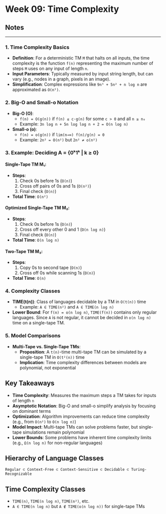 # Week 09: Time Complexity

## Notes
---

### 1. Time Complexity Basics
- **Definition**: For a deterministic TM `M` that halts on all inputs, the time complexity is the function `f(n)` representing the maximum number of steps `M` uses on any input of length `n`.
- **Input Parameters**: Typically measured by input string length, but can vary (e.g., nodes in a graph, pixels in an image).
- **Simplification**: Complex expressions like `9n⁵ + 5n² + n log n` are approximated as `O(n⁵)`.

### 2. Big-O and Small-o Notation
- **Big-O (O)**:
  - `f(n) = O(g(n))` if `f(n) ≤ c·g(n)` for some `c > 0` and all `n ≥ n₀`
  - Example: `3n log n + 5n log log n + 2 = O(n log n)`
- **Small-o (o)**:
  - `f(n) = o(g(n))` if `lim(n→∞) f(n)/g(n) = 0`
  - Example: `2n² = O(n²)` but `2n² ≠ o(n²)`

### 3. Example: Deciding A = {0ᵏ1ᵏ | k ≥ 0}
#### Single-Tape TM M₁:
- **Steps**:
  1. Check 0s before 1s (`O(n)`)
  2. Cross off pairs of 0s and 1s (`O(n²)`)
  3. Final check (`O(n)`)
- **Total Time**: `O(n²)`

#### Optimized Single-Tape TM M₂:
- **Steps**:
  1. Check 0s before 1s (`O(n)`)
  2. Cross off every other 0 and 1 (`O(n log n)`)
  3. Final check (`O(n)`)
- **Total Time**: `O(n log n)`

#### Two-Tape TM M₃:
- **Steps**:
  1. Copy 0s to second tape (`O(n)`)
  2. Cross off 0s while scanning 1s (`O(n)`)
- **Total Time**: `O(n)`

### 4. Complexity Classes
- **TIME(t(n))**: Class of languages decidable by a TM in `O(t(n))` time
  - Example: `A ∈ TIME(n²)` and `A ∈ TIME(n log n)`
- **Lower Bound**: For `f(n) = o(n log n)`, `TIME(f(n))` contains only regular languages. Since `A` is not regular, it cannot be decided in `o(n log n)` time on a single-tape TM.

### 5. Model Comparisons
- **Multi-Tape vs. Single-Tape TMs**:
  - **Proposition**: A `t(n)`-time multi-tape TM can be simulated by a single-tape TM in `O(t²(n))` time
  - **Implication**: Time complexity differences between models are polynomial, not exponential

## Key Takeaways
- **Time Complexity**: Measures the maximum steps a TM takes for inputs of length `n`
- **Asymptotic Notation**: Big-O and small-o simplify analysis by focusing on dominant terms
- **Optimization**: Algorithm improvements can reduce time complexity (e.g., from `O(n²)` to `O(n log n)`)
- **Model Impact**: Multi-tape TMs can solve problems faster, but single-tape simulations remain polynomial
- **Lower Bounds**: Some problems have inherent time complexity limits (e.g., `Ω(n log n)` for non-regular languages)

## Hierarchy of Language Classes
`Regular ⊂ Context-Free ⊂ Context-Sensitive ⊂ Decidable ⊂ Turing-Recognizable`


## Time Complexity Classes
- `TIME(n)`, `TIME(n log n)`, `TIME(n²)`, etc.
- `A ∈ TIME(n log n)` but `A ∉ TIME(o(n log n))` for single-tape TMs
